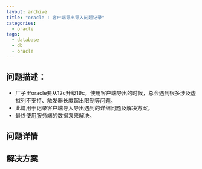 ```yaml
---
layout: archive
title: "oracle : 客户端导出导入问题记录"
categories:
  - oracle 
tags:
  - database
  - db
  - oracle
---
```

## 问题描述：

* 厂子里oracle要从12c升级19c，使用客户端导出的时候，总会遇到很多涉及虚拟列不支持、触发器长度超出限制等问题。
* 此篇用于记录客户端导入导出遇到的详细问题及解决方案。
* 最终使用服务端的数据泵来解决。

## 问题详情
<!-- TODO:待补充问题详情 -->

## 解决方案
<!-- TODO:待补充解决方案详情 -->
